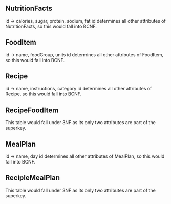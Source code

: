 ## NutritionFacts
id -> calories, sugar, protein, sodium, fat
id determines all other attributes of NutritionFacts, so this would fall into BCNF.

## FoodItem
id -> name, foodGroup, units
id determines all other attributes of FoodItem, so this would fall into BCNF.

## Recipe
id -> name, instructions, category
id determines all other attributes of Recipe, so this would fall into BCNF.

## RecipeFoodItem

This table would fall under 3NF as its only two attributes are part of the superkey.

## MealPlan

id -> name, day
id determines all other attributes of MealPlan, so this would fall into BCNF.

## RecipleMealPlan

This table would fall under 3NF as its only two attributes are part of the superkey.